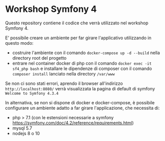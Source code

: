 # Workshop Symfony 4

Questo repository contiene il codice che verrà utilizzato nel workshop Symfony 4.

E' possibile creare un ambiente per far girare l'applicativo utilizzando in questo modo: 
- costruire l'ambiente con il comando `docker-compose up -d --build` nella directory root del progetto
- entrare nel container docker di php con il comando `docker exec -it sf4_php bash` e installare le dipendenze di composer con il comando `composer install` lanciato nella directory `/var/www`

Se non ci sono stati errori, aprendo il browser all'indirizzo `http://localhost:8080/` verrà visualizzata la pagina di default di symfony `Welcome to Symfony 4.3.4` 

In alternativa, se non si dispone di docker e docker-compose, è possibile configurare un ambiente adatto a far girare l'applicazione, che necessita di:
- php > 7.1 (con le estensioni necessarie a symfony https://symfony.com/doc/4.2/reference/requirements.html)
- mysql 5.7
- nodejs 8 o 10

